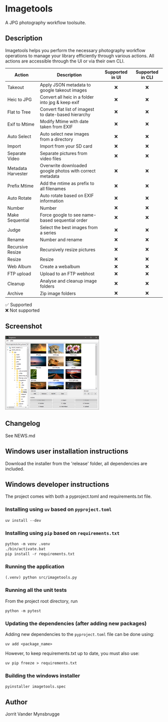 # Imagetools

A JPG photography workflow toolsuite.

## Description

Imagetools helps you perform the necessary photography workflow operations to manage your library efficiently through
various actions. All actions are accessible through the UI or via their own CLI.

| Action             | Description                                              | Supported in UI | Supported in CLI |
|--------------------|----------------------------------------------------------|:---------------:|:----------------:|
| Takeout            | Apply JSON metadata to google takeout images             |        ❌        |        ❌         |
| Heic to JPG        | Convert all heic in a folder into jpg & keep exif        |        ❌        |        ❌         |
| Flat to Tree       | Convert flat list of imagest to date-based hierarchy     |        ❌        |        ❌         |
| Exif to Mtime      | Modify Mtime with date taken from EXIF                   |        ❌        |        ❌         |
| Auto Select        | Auto select new images from a directory                  |        ❌        |        ❌         |
| Import             | Import from your SD card                                 |        ❌        |        ❌         |
| Separate Video     | Separate pictures from video files                       |        ❌        |        ❌         |
| Metadata Harvester | Overwrite downloaded google photos with correct metadata |        ❌        |        ❌         |
| Prefix Mtime       | Add the mtime as prefix to all filenames                 |        ❌        |        ❌         |
| Auto Rotate        | Auto rotate based on EXIF information                    |        ❌        |        ❌         |
| Number             | Number                                                   |        ❌        |        ❌         |
| Make Sequential    | Force google to see name-based sequential order          |        ❌        |        ❌         |
| Judge              | Select the best images from a series                     |        ❌        |        ❌         |
| Rename             | Number and rename                                        |        ❌        |        ❌         |
| Recursive Resize   | Recursively resize pictures                              |        ❌        |        ❌         |
| Resize             | Resize                                                   |        ❌        |        ❌         |
| Web Album          | Create a webalbum                                        |        ❌        |        ❌         |
| FTP upload         | Upload to an FTP webhost                                 |        ❌        |        ❌         |
| Cleanup            | Analyse and cleanup image folders                        |        ❌        |        ❌         |
| Archive            | Zip image folders                                        |        ❌        |        ❌         |

✅ Supported    
❌ Not supported

## Screenshot

[<img src="docs/screenshots/v3.0/main_window.png" width="300"/>](docs/screenshots/v3.0/main_window.png)

## Changelog

See NEWS.md

## Windows user installation instructions

Download the installer from the 'release' folder, all dependencies are included.

## Windows developer instructions

The project comes with both a pyproject.toml and requirements.txt file.

### Installing using `uv` based on `pyproject.toml`

```commandline
uv install --dev
```

### Installing using `pip` based on `requirements.txt`

```commandline
python -m venv .venv
./bin/activate.bat
pip install -r requirements.txt
```

### Running the application

```commandline
(.venv) python src/imagetools.py 
```

### Running all the unit tests

From the project root directory, run

```commandline
python -m pytest
```

### Updating the dependencies (after adding new packages)

Adding new dependencies to the `pyproject.toml` file can be done using:

```commandline
uv add <package_name>
```

However, to keep requirements.txt up to date, you must also use:

```commandline
uv pip freeze > requirements.txt
```

### Building the windows installer

```commandline
pyinstaller imagetools.spec
```

## Author

Jorrit Vander Mynsbrugge